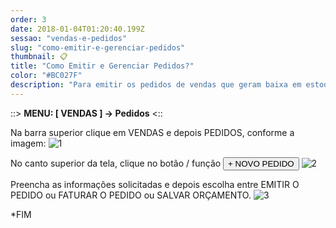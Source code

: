 ```yaml
---
order: 3
date: 2018-01-04T01:20:40.199Z
sessao: "vendas-e-pedidos"
slug: "como-emitir-e-gerenciar-pedidos"
thumbnail: 📋
title: "Como Emitir e Gerenciar Pedidos?"
color: "#BC027F"
description: "Para emitir os pedidos de vendas que geram baixa em estoque você pode seguir esse manual. Você pode emitir ou faturar o pedido...."
---
```


::> <b>MENU: [ VENDAS ] -> Pedidos</b> <::

Na barra superior clique em VENDAS e depois PEDIDOS, conforme a imagem:
![1](https://user-images.githubusercontent.com/7254854/135514853-bdb0269f-7980-413b-81bd-2ed4266f1407.png)

No canto superior da tela, clique no botão / função <button class="border-2 border-blue-600 text-blue-600 p-1 rounded-lg">+ NOVO PEDIDO</button>
![2](https://user-images.githubusercontent.com/7254854/135514930-d754a518-bce6-486a-936c-f5ac7216c7a0.png)

Preencha as informações solicitadas e depois escolha entre EMITIR O PEDIDO ou FATURAR O PEDIDO ou SALVAR ORÇAMENTO.
![3](https://user-images.githubusercontent.com/7254854/135515059-8f67e3c8-739e-4826-958c-e07340b25afa.png)


*FIM